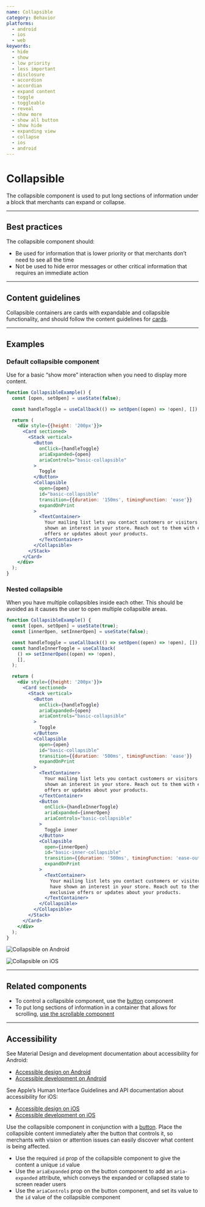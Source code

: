 ```yaml
---
name: Collapsible
category: Behavior
platforms:
  - android
  - ios
  - web
keywords:
  - hide
  - show
  - low priority
  - less important
  - disclosure
  - accordion
  - accordian
  - expand content
  - toggle
  - toggleable
  - reveal
  - show more
  - show all button
  - show hide
  - expanding view
  - collapse
  - ios
  - android
---
```


# Collapsible

The collapsible component is used to put long sections of information under a block that merchants can expand or collapse.

---

## Best practices

The collapsible component should:

- Be used for information that is lower priority or that merchants don’t need
  to see all the time
- Not be used to hide error messages or other critical information that requires
  an immediate action

---

## Content guidelines

Collapsible containers are cards with expandable and collapsible functionality, and should follow the content guidelines for [cards](https://polaris.shopify.com/components/structure/card#section-content-guidelines).

---

## Examples

### Default collapsible component

Use for a basic “show more” interaction when you need to display more content.

```jsx
function CollapsibleExample() {
  const [open, setOpen] = useState(false);

  const handleToggle = useCallback(() => setOpen((open) => !open), []);

  return (
    <div style={{height: '200px'}}>
      <Card sectioned>
        <Stack vertical>
          <Button
            onClick={handleToggle}
            ariaExpanded={open}
            ariaControls="basic-collapsible"
          >
            Toggle
          </Button>
          <Collapsible
            open={open}
            id="basic-collapsible"
            transition={{duration: '150ms', timingFunction: 'ease'}}
            expandOnPrint
          >
            <TextContainer>
              Your mailing list lets you contact customers or visitors who have
              shown an interest in your store. Reach out to them with exclusive
              offers or updates about your products.
            </TextContainer>
          </Collapsible>
        </Stack>
      </Card>
    </div>
  );
}
```

### Nested collapsible

When you have multiple collapsibles inside each other. This should be avoided as it causes the user to open multiple collapsible areas.

```jsx
function CollapsibleExample() {
  const [open, setOpen] = useState(true);
  const [innerOpen, setInnerOpen] = useState(false);

  const handleToggle = useCallback(() => setOpen((open) => !open), []);
  const handleInnerToggle = useCallback(
    () => setInnerOpen((open) => !open),
    [],
  );

  return (
    <div style={{height: '200px'}}>
      <Card sectioned>
        <Stack vertical>
          <Button
            onClick={handleToggle}
            ariaExpanded={open}
            ariaControls="basic-collapsible"
          >
            Toggle
          </Button>
          <Collapsible
            open={open}
            id="basic-collapsible"
            transition={{duration: '500ms', timingFunction: 'ease'}}
            expandOnPrint
          >
            <TextContainer>
              Your mailing list lets you contact customers or visitors who have
              shown an interest in your store. Reach out to them with exclusive
              offers or updates about your products.
            </TextContainer>
            <Button
              onClick={handleInnerToggle}
              ariaExpanded={innerOpen}
              ariaControls="basic-collapsible"
            >
              Toggle inner
            </Button>
            <Collapsible
              open={innerOpen}
              id="basic-inner-collapsible"
              transition={{duration: '500ms', timingFunction: 'ease-out'}}
              expandOnPrint
            >
              <TextContainer>
                Your mailing list lets you contact customers or visitors who
                have shown an interest in your store. Reach out to them with
                exclusive offers or updates about your products.
              </TextContainer>
            </Collapsible>
          </Collapsible>
        </Stack>
      </Card>
    </div>
  );
}
```

<!-- content-for: android -->

![Collapsible on Android](/public_images/components/Collapsible/android/default@2x.png)

<!-- /content-for -->

<!-- content-for: ios -->

![Collapsible on iOS](/public_images/components/Collapsible/ios/default@2x.png)

<!-- /content-for -->

---

## Related components

- To control a collapsible component, use the [button](https://polaris.shopify.com/components/actions/button) component
- To put long sections of information in a container that allows for scrolling, [use the scrollable component](https://polaris.shopify.com/components/behavior/scrollable)

---

## Accessibility

<!-- content-for: android -->

See Material Design and development documentation about accessibility for Android:

- [Accessible design on Android](https://material.io/design/usability/accessibility.html)
- [Accessible development on Android](https://developer.android.com/guide/topics/ui/accessibility/)

<!-- /content-for -->

<!-- content-for: ios -->

See Apple’s Human Interface Guidelines and API documentation about accessibility for iOS:

- [Accessible design on iOS](https://developer.apple.com/design/human-interface-guidelines/ios/app-architecture/accessibility/)
- [Accessible development on iOS](https://developer.apple.com/accessibility/ios/)

<!-- /content-for -->

<!-- content-for: web -->

Use the collapsible component in conjunction with a [button](https://polaris.shopify.com/components/actions/button). Place the collapsible content immediately after the button that controls it, so merchants with vision or attention issues can easily discover what content is being affected.

- Use the required `id` prop of the collapsible component to give the content a unique `id` value
- Use the `ariaExpanded` prop on the button component to add an `aria-expanded` attribute, which conveys the expanded or collapsed state to screen reader users
- Use the `ariaControls` prop on the button component, and set its value to the `id` value of the collapsible component

<!-- /content-for -->
